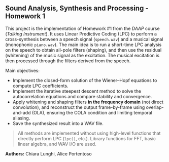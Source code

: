 ## Sound Analysis, Synthesis and Processing - Homework 1

This project is the implementation of Homework #1 from the *DAAP* course (*Talking Instrument*). It uses Linear Predictive Coding (LPC) to perform a cross-synthesis between a speech signal (`speech.wav`) and a musical signal (monophonic `piano.wav`). The main idea is to run a short-time LPC analysis on the speech to obtain all-pole filters (shaping), and then use the residual (whitening) of the music signal as the excitation. The musical excitation is then processed through the filters derived from the speech.

Main objectives:

* Implement the closed-form solution of the Wiener–Hopf equations to compute LPC coefficients.
* Implement the iterative steepest descent method to solve the autocorrelation equations and compare stability and convergence.
* Apply whitening and shaping filters **in the frequency domain** (not direct convolution), and reconstruct the output frame-by-frame using overlap-and-add (OLA), ensuring the COLA condition and limiting temporal aliasing.
* Save the synthesized result into a WAV file.

> All methods are implemented without using high-level functions that directly perform LPC (`lpc()`, etc.). Library functions for FFT, basic linear algebra, and WAV I/O are used.

**Authors:** 
Chiara Lunghi,
Alice Portentoso
